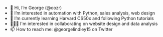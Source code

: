- 👋 Hi, I’m George (@oozr)
- 👀 I’m interested in automation with Python, sales analysis, web design
- 🌱 I’m currently learning Harvard CS50x and following Python tutorials
- 🕵🏻‍♂️ I'm interested in collaborating on website design and data analysis
- 📫 How to reach me: @georgelindley15 on Twitter

<!---
oozr/oozr is a ✨ special ✨ repository because its `README.md` (this file) appears on your GitHub profile.
You can click the Preview link to take a look at your changes.
--->
